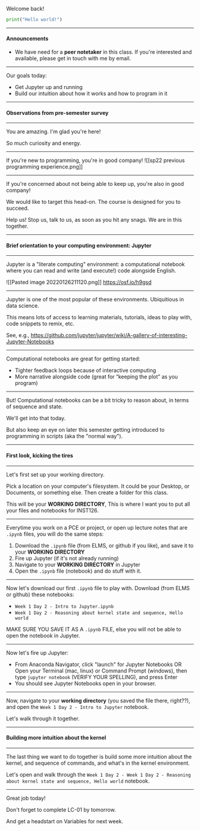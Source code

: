 
Welcome back!

```python
print("Hello world!")
```

---

#### Announcements

- We have need for a **peer notetaker** in this class. If you're interested and available, please get in touch with me by email.

---

Our goals today:
- Get Jupyter up and running
- Build our intuition about how it works and how to program in it

---

#### Observations from pre-semester survey

---

You are amazing. I'm glad you're here! 

So much curiosity and energy.

---

If you're new to programming, you're in good company!
![[sp22 previous programming experience.png]]

---

If you're concerned about not being able to keep up, you're also in good company!

We would like to target this head-on. The course is designed for you to succeed.

Help us! Stop us, talk to us, as soon as you hit any snags. We are in this together.

---

#### Brief orientation to your computing environment: Jupyter

---

Jupyter is a "literate computing" environment: a computational notebook where you can read and write (and execute!) code alongside English.

![[Pasted image 20220126211120.png]]
   https://osf.io/h9gsd

---

Jupyter is one of the most popular of these environments. Ubiquitious in data science.

This means lots of access to learning materials, tutorials, ideas to play with, code snippets to remix, etc.

See, e.g., https://github.com/jupyter/jupyter/wiki/A-gallery-of-interesting-Jupyter-Notebooks

---

Computational notebooks are great for getting started:
- Tighter feedback loops because of interactive computing
- More narrative alongside code (great for “keeping the plot” as you program)

---

But! Computational notebooks can be a bit tricky to reason about, in terms of sequence and state. 

We'll get into that today. 

But also keep an eye on later this semester getting introduced to programming in scripts (aka the "normal way").

---

#### First look, kicking the tires

---

Let's first set up your working directory.

Pick a location on your computer's filesystem. It could be your Desktop, or Documents, or something else. Then create a folder for this class. 

This will be your **WORKING DIRECTORY**, This is where I want you to put all your files and notebooks for INST126. 

---

Everytime you work on a PCE or project, or open up lecture notes that are `.ipynb` files, you will do the same steps:
1. Download the `.ipynb` file (from ELMS, or github if you like), and save it to your **WORKING DIRECTORY**
2. Fire up Jupyter (if it's not already running)
3. Navigate to your **WORKING DIRECTORY** in Jupyter
4. Open the `.ipynb` file (notebook) and do stuff with it.

---

Now let's download our first `.ipynb` file to play with. Download (from ELMS or github) these notebooks:
- `Week 1 Day 2 - Intro to Jupyter.ipynb`
- `Week 1 Day 2 - Reasoning about kernel state and sequence, Hello world`

MAKE SURE YOU SAVE IT AS A `.ipynb` FILE, else you will not be able to open the notebook in Jupyter.

---

Now let's fire up Jupyter:
- From Anaconda Navigator, click "launch" for Jupyter Notebooks OR Open your Terminal (mac, linux) or Command Prompt (windows), then type `jupyter notebook` (VERIFY YOUR SPELLING), and press Enter
- You should see Jupyter Notebooks open in your browser.

---

Now, navigate to your **working directory** (you saved the file there, right??), and open the `Week 1 Day 2 - Intro to Jupyter` notebook.

Let's walk through it together.

---

#### Building more intuition about the kernel

---

The last thing we want to do together is build some more intuition about the kernel, and sequence of commands, and what's in the kernel environment.

Let's open and walk through the `Week 1 Day 2 - Week 1 Day 2 - Reasoning about kernel state and sequence, Hello world` notebook.

---
Great job today!

Don't forget to complete LC-01 by tomorrow.

And get a headstart on Variables for next week.